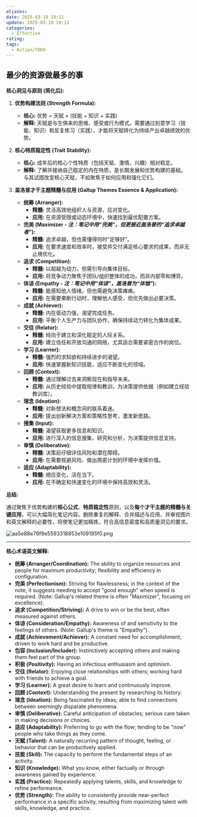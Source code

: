 ```yaml
---
aliases: 
date: 2025-03-18 19:11
update: 2025-03-18 19:13
categories:
  - Effective
rating: 
tags:
  - Action/TODO
---
```

## 最少的资源做最多的事


**核心洞见与原则 (简化后):**

1.  **优势构建法则 (Strength Formula):**
    *   **核心:** 优势 = 天赋 × (技能 + 知识 + 实践)
    *   **解释:** 天赋是与生俱来的思维、感受或行为模式。需要通过刻意学习（技能、知识）和反复练习（实践），才能将天赋转化为持续产出卓越绩效的优势。

2.  **核心特质稳定性 (Trait Stability):**
    *   **核心:** 成年后的核心个性特质（包括天赋、激情、兴趣）相对稳定。
    *   **解释:** 了解并接纳自己稳定的内在特质，是长期发展和优势构建的基础。与其试图改变核心天赋，不如聚焦于如何应用和强化它们。

3.  **盖洛普才干主题精髓与应用 (Gallup Themes Essence & Application):**

    *   **统筹 (Arranger):**
        *   **精髓:** 灵活高效地组织人与资源，应对变化。
        *   **应用:** 在资源受限或动态环境中，快速找到最优配置方案。
    *   **完美 (Maximizer - *注：笔记中用“完美”，但更接近盖洛普的“追求卓越者”*):**
        *   **精髓:** 追求卓越，但也需懂得何时“足够好”。
        *   **应用:** 在要求速度和效率时，接受并交付满足核心要求的成果，而非无止境优化。
    *   **追求 (Competition):**
        *   **精髓:** 以超越为动力，但需引导向集体目标。
        *   **应用:** 将竞争动力聚焦于团队/组织整体的成功，而非内部零和博弈。
    *   **体谅 (Empathy - *注：笔记中用“体谅”，盖洛普为“体恤”*):**
        *   **精髓:** 能感知他人情绪，但也需避免决策瘫痪。
        *   **应用:** 在需要果断行动时，理解他人感受，但优先做出必要决策。
    *   **成就 (Achiever):**
        *   **精髓:** 内在驱动力强，渴望完成任务。
        *   **应用:** 平衡个人生产力与团队协作，确保持续动力转化为集体成果。
    *   **交往 (Relator):**
        *   **精髓:** 倾向于建立和深化稳定的人际关系。
        *   **应用:** 建立信任和开放沟通的网络，尤其适合需要紧密合作的岗位。
    *   **学习 (Learner):**
        *   **精髓:** 强烈的求知欲和持续进步的渴望。
        *   **应用:** 快速掌握新知识技能，适应不断变化的领域。
    *   **回顾 (Context):**
        *   **精髓:** 通过理解过去来洞察现在和指导未来。
        *   **应用:** 从历史经验中提取规律和教训，为决策提供依据（例如建立经验教训库）。
    *   **理念 (Ideation):**
        *   **精髓:** 对新想法和概念间的联系着迷。
        *   **应用:** 提出创新解决方案和策略性思考，激发新思路。
    *   **搜集 (Input):**
        *   **精髓:** 渴望获取更多信息和知识。
        *   **应用:** 进行深入的信息搜集、研究和分析，为决策提供信息支持。
    *   **审慎 (Deliberative):**
        *   **精髓:** 决策前仔细评估风险和潜在障碍。
        *   **应用:** 在需要规避风险、做出周密计划的环境中发挥价值。
    *   **适应 (Adaptability):**
        *   **精髓:** 顺应变化，活在当下。
        *   **应用:** 在不确定和快速变化的环境中保持高效和灵活。


**总结:**

通过聚焦于优势构建的**核心公式**、**特质稳定性**原则，以及**每个才干主题的精髓与关键应用**，可以大幅简化笔记内容。删除重复的解释、合并描述与应用、并审视图片和英文解释的必要性，将使笔记更加精炼，符合高信息密度和高质量洞见的要求。




![aa5e88e76f9e5593318853e109195f0.png](https://cdn.jsdelivr.net/gh/duanbiao2000/BlogGallery@main/picture/aa5e88e76f9e5593318853e109195f0.png)


---

**核心术语英文解释:**

*   **统筹 (Arranger/Coordination):** The ability to organize resources and people for maximum productivity; flexibility and efficiency in configuration.
*   **完美 (Perfectionism):** Striving for flawlessness; in the context of the note, it suggests needing to accept "good enough" when speed is required. (Note: Gallup's related theme is often "Maximizer", focusing on excellence).
*   **追求 (Competition/Striving):** A drive to win or be the best, often measured against others.
*   **体谅 (Consideration/Empathy):** Awareness of and sensitivity to the feelings of others. (Note: Gallup's theme is "Empathy").
*   **成就 (Achievement/Achiever):** A constant need for accomplishment; driven to work hard and be productive.
*   **包容 (Inclusion/Includer):** Instinctively accepting others and making them feel part of the group.
*   **积极 (Positivity):** Having an infectious enthusiasm and optimism.
*   **交往 (Relator):** Enjoying close relationships with others; working hard with friends to achieve a goal.
*   **学习 (Learner):** A great desire to learn and continuously improve.
*   **回顾 (Context):** Understanding the present by researching its history.
*   **理念 (Ideation):** Being fascinated by ideas; able to find connections between seemingly disparate phenomena.
*   **审慎 (Deliberative):** Careful anticipation of obstacles; serious care taken in making decisions or choices.
*   **适应 (Adaptability):** Preferring to go with the flow; tending to be "now" people who take things as they come.
*   **天赋 (Talent):** A naturally recurring pattern of thought, feeling, or behavior that can be productively applied.
*   **技能 (Skill):** The capacity to perform the fundamental steps of an activity.
*   **知识 (Knowledge):** What you know, either factually or through awareness gained by experience.
*   **实践 (Practice):** Repeatedly applying talents, skills, and knowledge to refine performance.
*   **优势 (Strength):** The ability to consistently provide near-perfect performance in a specific activity, resulting from maximizing talent with skills, knowledge, and practice.